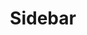 ---
layout: pattern.njk
tags: 
    - maps_components_de
key: sidebar-maps_de
title: Sidebar
parent: maps_components_de
image: maps/overview/sidebar.webp
keywords: logo, brand, signet, pleitegeier
order: 50
---